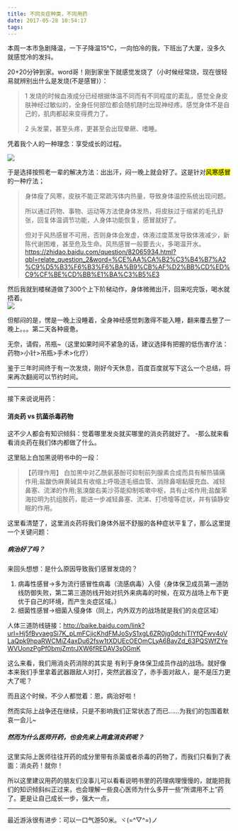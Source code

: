 ```yaml
---
title: 不同炎症种类，不同用药
date: 2017-05-28 10:54:17
tags:
---
```


本周一本市急剧降温，一下子降温15℃，一向怕冷的我，下班出了大厦，没多久就感觉冷的发抖。   

20+20分钟到家。word哥！刚到家坐下就感觉发烧了（小时候经常烧，现在很轻易就辨别出什么是发烧(不是感冒)）：
>1 发烧的时候血液成分已经根据体温不同而有不同程度的紊乱，感觉全身皮肤神经过敏似的，全身任何部位都会随机随时出现神经疼。感觉身体不是自己的，肌肉都起来变得费力了。
>
>2 头发蒙，甚至头疼，更甚至会出现晕厥、嗜睡。

凭着我个人的一种理念：享受成长的过程。 

![](https://ws2.sinaimg.cn/large/006tKfTcly1fg0wzkkz05j30xg0gctcs.jpg)

于是选择按照老一辈的解决方法：出出汗，闷一晚上就会好了。这是针对<mark>风寒感冒</mark>的一种疗法；
>身体瘦了风寒，皮肤不能正常疏泻体内热量，导致身体温控系统出现问题。
>
>所以通过药物、事物、运动等方法使身体发热，将皮肤过于缩紧的毛孔舒张，回复体温调节功能，人身体功能恢复，感冒就好了。
>
>但对于风热感冒不可用，否则身体会发虚，体液过度蒸发导致体液减少，新陈代谢困难，甚至危及生命。风热感冒一般要去火，多喝温开水。
>https://zhidao.baidu.com/question/82065934.html?qbl=relate_question_2&word=%CE%AA%CA%B2%C3%B4%B7%A2%C9%D5%B3%F6%B3%F6%BA%B9%CB%AF%D2%BB%CD%ED%C9%CF%BE%CD%BB%E1%BA%C3%B5%E3

然后我就到楼梯道做了300个上下阶梯动作，身体微微出汗，回来吃完饭，喝水就捂着。  
![](https://ws1.sinaimg.cn/large/006tKfTcly1fg0x11aiuij30ty0t0n0f.jpg)

但郁闷的是，愣是一晚上没睡着，全身神经感觉刺激得不能入睡，翻来覆去整了一晚上。。。第二天各种疲惫。  

无奈，请假，吊瓶~（这里如果时间不紧急的话，建议选择有把握的低伤害疗法：药物>小针>吊瓶>手术>化疗）  

鉴于三年时间终于有一次发烧，刚好今天休息，百度百度就写下这么一个总结，将来再次翻阅可以节约时间。

---

接下来说说用药：
#### 消炎药 vs 抗菌杀毒药物
这不少人都会有知识倾斜：觉着哪里发炎就买哪里的消炎药就好了。 -那么就来看看消炎药在我们体内都做了什么。  

这里贴上白加黑说明书中的一段：
> 【药理作用】 白加黑中对乙酰氨基酚可抑制前列腺素合成而具有解热镇痛作用;盐酸伪麻黄碱具有收缩上呼吸道毛细血管、消除鼻咽黏膜充血、减轻鼻塞、流涕的作用;氢溴酸右美沙芬能抑制咳嗽中枢，具有止咳作用;盐酸苯海拉明为抗组胺药，能进一步减轻鼻塞、流涕、打喷嚏等症状，并有镇静安眠的作用。

这里看清楚了，这里消炎药将我们身体外层不舒服的各种症状平复了，那么这里提一个关键问题：
##### 病治好了吗？

来回头想想：是什么原因导致我们感冒发烧的？

1. 病毒性感冒->多为流行感冒性病毒（流感病毒）入侵（身体保卫成员第一道防线防御失败，第二第三道防线开始对抗外来病毒的时候，在双方战场上布下更优于自己的环境，而产生炎症区域。）
2. 细菌性感冒->细菌入侵身体（同上，内外双方的战场就是我们的炎症区域）  

人体三道防线链接：http://baike.baidu.com/link?url=Hj5fBvvaegSi7K_pLmFCjicKhdFMJoSyS1xgL6ZR0jg0dchiTlYfQFwv4oVLaQpk9hpaRWCMiZ4axDu62fsw1tXDUEcOEOmCLyA6BavZd_63PQSWfZYeWVUonzPgPf0bmjZmtrJXW6fREDAV3s0GmK  

这么来看，我们用消炎药消除的其实是 有利于身体保卫成员作战的战场。就好像本来我们手里拿着武器跟敌人对打，突然武器没了，赤手面对敌人，是不是压力更大了呢？

而且这个时候，不少人都觉着：恩，病治好啦！

然而实际上战争还在继续，只是不影响我们正常状态了而已……为我们的包围着默哀一会儿~

##### 然而为什么医师开药，也会先来上两盒消炎药呢？  
这里实际上医师往往开药的成分里带有杀菌或者杀毒的药物了，而我们只看到了表面：消炎药！就你！  

所以这里建议用药的朋友们没事儿可以看看说明书里的药理病理慢慢的，就能把我们的知识倾斜纠正过来，也会理解一些良心医师为什么多开一些“所谓用不上”药了。更是让自己成长一步，强大一点，

---
最近游泳很有进步：可以一口气游50米。ヾ(=^▽^=)ノ


